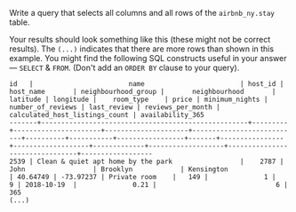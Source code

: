 Write a query that selects all columns and all rows of
the `airbnb_ny.stay` table.

Your results should look something like this (these might not be correct
results).  The `(...)` indicates that there are more rows than shown in
this example.  You might find the following SQL constructs useful in your
answer — `SELECT` & `FROM`.
(Don't add an `ORDER BY` clause to your query).

```
id   |                        name                        | host_id |      host_name       | neighbourhood_group |       neighbourhood       | latitude | longitude |    room_type    | price | minimum_nights | number_of_reviews | last_review | reviews_per_month | calculated_host_listings_count | availability_365
-------+----------------------------------------------------+---------+----------------------+---------------------+---------------------------+----------+-----------+-----------------+-------+----------------+-------------------+-------------+-------------------+--------------------------------+------------------
2539 | Clean & quiet apt home by the park                 |    2787 | John                 | Brooklyn            | Kensington                | 40.64749 | -73.97237 | Private room    |   149 |              1 |                 9 | 2018-10-19  |              0.21 |                              6 |              365
(...)
```